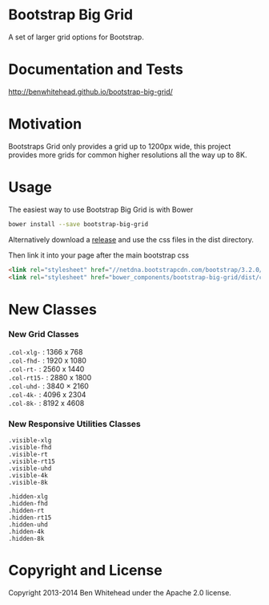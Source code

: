 Bootstrap Big Grid
==================

A set of larger grid options for Bootstrap.

Documentation and Tests
=======================
http://benwhitehead.github.io/bootstrap-big-grid/

Motivation
==========
Bootstraps Grid only provides a grid up to 1200px wide, this project provides more grids for common higher resolutions all the way up to 8K.

Usage
=====
The easiest way to use Bootstrap Big Grid is with Bower
```bash
bower install --save bootstrap-big-grid
```

Alternatively download a [release](https://github.com/BenWhitehead/bootstrap-big-grid/releases) and use the css files in the dist directory.

Then link it into your page after the main bootstrap css

```html
<link rel="stylesheet" href="//netdna.bootstrapcdn.com/bootstrap/3.2.0/css/bootstrap.min.css"/>
<link rel="stylesheet" href="bower_components/bootstrap-big-grid/dist/css/bootstrap-big-grid.min.css"/>
```

New Classes
===========

### New Grid Classes
`.col-xlg-`    : 1366 x 768  
`.col-fhd-`   : 1920 x 1080  
`.col-rt-`   : 2560 x 1440  
`.col-rt15-`  : 2880 x 1800  
`.col-uhd-`     : 3840 × 2160  
`.col-4k-`      : 4096 x 2304  
`.col-8k-`      : 8192 x 4608  

### New Responsive Utilities Classes
`.visible-xlg`  
`.visible-fhd`  
`.visible-rt`  
`.visible-rt15`  
`.visible-uhd`  
`.visible-4k`  
`.visible-8k`  
  
`.hidden-xlg`  
`.hidden-fhd`  
`.hidden-rt`  
`.hidden-rt15`  
`.hidden-uhd`  
`.hidden-4k`  
`.hidden-8k`  

Copyright and License
=====================
Copyright 2013-2014 Ben Whitehead under the Apache 2.0 license.
